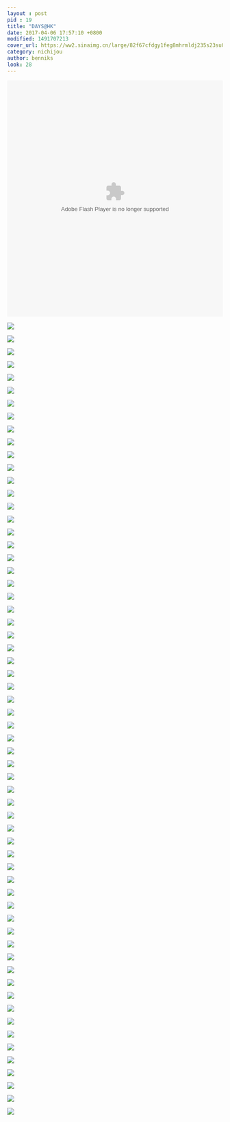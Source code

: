 ```yaml
---
layout : post
pid : 19
title: "DAYS@HK"
date: 2017-04-06 17:57:10 +0800
modified: 1491707213
cover_url: https://ww2.sinaimg.cn/large/82f67cfdgy1feg8mhrmldj235s23su0x
category: nichijou
author: benniks
look: 28
---
```

<embed height="550" width="100%" quality="high" allowfullscreen="true" type="application/x-shockwave-flash" src="//static.hdslb.com/miniloader.swf" flashvars="aid=9619579&page=1" pluginspage="//www.adobe.com/shockwave/download/download.cgi?P1_Prod_Version=ShockwaveFlash"></embed>


![](https://ws1.sinaimg.cn/large/82f67cfdgy1feg8kjcoq3j235s23sb29.jpg)

![](https://ws1.sinaimg.cn/large/82f67cfdgy1feg8kl6m71j235s2dcb29.jpg)

![](https://ws1.sinaimg.cn/large/82f67cfdgy1feg8kwoxgqj235s2dce81.jpg)

![](https://ws1.sinaimg.cn/large/82f67cfdgy1feg8jem2evj235s23stwx.jpg)

![](https://ws1.sinaimg.cn/large/82f67cfdgy1feg8jc481kj211v1kw1ew.jpg)

![](https://ws1.sinaimg.cn/large/82f67cfdgy1feg8nb8fp1j235s2dcx6p.jpg)

![](https://ws1.sinaimg.cn/large/82f67cfdgy1feg8mslqtlj235s23sx6p.jpg)

![](https://ws1.sinaimg.cn/large/82f67cfdgy1feg8jm6100j235s2dc1kx.jpg)

![](https://ws1.sinaimg.cn/large/82f67cfdgy1feg8jubkedj235s2dc1kx.jpg)

![](https://ws1.sinaimg.cn/large/82f67cfdgy1feg8nf2maaj235s2dc4qq.jpg)

![](https://ws1.sinaimg.cn/large/82f67cfdgy1feg8mwxxfjj235s23sx6p.jpg)

![](https://ws1.sinaimg.cn/large/82f67cfdgy1feg8ktwqogj235s23sb29.jpg)

![](https://ws1.sinaimg.cn/large/82f67cfdgy1feg8ozvg56j235s23sqv6.jpg)

![](https://ws1.sinaimg.cn/large/82f67cfdgy1feg8j5fw2zj235s23sqgr.jpg)

![](https://ws1.sinaimg.cn/large/82f67cfdgy1feg8javebpj235s2dch5v.jpg)

![](https://ws1.sinaimg.cn/large/82f67cfdgy1feg8o6jopnj235s2dcb2a.jpg)

![](https://ws1.sinaimg.cn/large/82f67cfdgy1feg8o4vkhpj235s23s4qq.jpg)

![](https://ws1.sinaimg.cn/large/82f67cfdgy1feg8k7gp52j235s2dc4qp.jpg)

![](https://ws1.sinaimg.cn/large/82f67cfdgy1feg8l800t1j235s2dchdt.jpg)

![](https://ws1.sinaimg.cn/large/82f67cfdgy1feg8mzmhgdj235s2dcx6p.jpg)

![](https://ws1.sinaimg.cn/large/82f67cfdgy1feg8onynl5j235s23snpe.jpg)

![](https://ws1.sinaimg.cn/large/82f67cfdgy1feg8jue3lkj22dc35s1kx.jpg)

![](https://ws1.sinaimg.cn/large/82f67cfdgy1feg8nyps3xj22da2dcb2a.jpg)

![](https://ws1.sinaimg.cn/large/82f67cfdgy1feg8j7x4v9j235s2dcaqr.jpg)

![](https://ws1.sinaimg.cn/large/82f67cfdgy1feg8kyff65j235s2dcb29.jpg)

![](https://ws1.sinaimg.cn/large/82f67cfdgy1feg8p55p3nj235s2dcqv6.jpg)

![](https://ws1.sinaimg.cn/large/82f67cfdgy1feg8o7guduj235s23sb2a.jpg)

![](https://ws1.sinaimg.cn/large/82f67cfdgy1feg8ob64eoj223s35sb2a.jpg)

![](https://ws1.sinaimg.cn/large/82f67cfdgy1feg8ncmhvnj235s2dcx6p.jpg)

![](https://ws1.sinaimg.cn/large/82f67cfdgy1feg8jy9lxyj235s2dc1kx.jpg)

![](https://ws1.sinaimg.cn/large/82f67cfdgy1feg8jhrhbej235s23skhc.jpg)

![](https://ws1.sinaimg.cn/large/82f67cfdgy1feg8knrdrmj235s23s7wh.jpg)

![](https://ws1.sinaimg.cn/large/82f67cfdgy1feg8j96b24j235s23stsf.jpg)

![](https://ws1.sinaimg.cn/large/82f67cfdgy1feg8lmq38aj235s23snpd.jpg)

![](https://ws1.sinaimg.cn/large/82f67cfdgy1feg8ns7v4tj22dc35s4qq.jpg)

![](https://ws1.sinaimg.cn/large/82f67cfdgy1feg8mmgeakj235s23sx6p.jpg)

![](https://ws1.sinaimg.cn/large/82f67cfdgy1feg8p6b1i2j235s23sx6q.jpg)

![](https://ws1.sinaimg.cn/large/82f67cfdgy1feg8k9tm6gj235s23s4qp.jpg)

![](https://ws1.sinaimg.cn/large/82f67cfdgy1feg8p0s8auj235s23snpe.jpg)

![](https://ws1.sinaimg.cn/large/82f67cfdgy1feg8ny6t0tj23k02007wi.jpg)

![](https://ws1.sinaimg.cn/large/82f67cfdgy1feg8j5jl3ij211v1kwk12.jpg)

![](https://ws1.sinaimg.cn/large/82f67cfdgy1feg8mayeqxj235s23sqv5.jpg)

![](https://ws1.sinaimg.cn/large/82f67cfdgy1feg8ora6k3j235s2dckjm.jpg)

![](https://ws1.sinaimg.cn/large/82f67cfdgy1feg8l2p72hj235s2dchdt.jpg)

![](https://ws1.sinaimg.cn/large/82f67cfdgy1feg8mazoidj235s23su0x.jpg)

![](https://ws1.sinaimg.cn/large/82f67cfdgy1feg8jus0a0j235s2dc1kx.jpg)

![](https://ws1.sinaimg.cn/large/82f67cfdgy1feg8lxzlamj235s23snpd.jpg)

![](https://ws1.sinaimg.cn/large/82f67cfdgy1feg8nkpki1j235s2dc1ky.jpg)

![](https://ws1.sinaimg.cn/large/82f67cfdgy1feg8jl2ocgj235s2dcha7.jpg)

![](https://ws1.sinaimg.cn/large/82f67cfdgy1feg8lp0ciaj235s23snpd.jpg)

![](https://ws1.sinaimg.cn/large/82f67cfdgy1feg8oz4ek2j235s23shdu.jpg)

![](https://ws1.sinaimg.cn/large/82f67cfdgy1feg8la0ooqj235s2dce81.jpg)

![](https://ws1.sinaimg.cn/large/82f67cfdgy1feg8lqf8t6j235s23snpd.jpg)

![](https://ws1.sinaimg.cn/large/82f67cfdgy1feg8m8rz5fj235s23sqv5.jpg)

![](https://ws1.sinaimg.cn/large/82f67cfdgy1feg8lkfq1zj22da2dckjl.jpg)

![](https://ws1.sinaimg.cn/large/82f67cfdgy1feg8n15aofj22y927px6p.jpg)

![](https://ws1.sinaimg.cn/large/82f67cfdgy1feg8j6h6u0j235s2dcdwq.jpg)

![](https://ws1.sinaimg.cn/large/82f67cfdgy1feg8l7oq3xj235s23shdt.jpg)

![](https://ws1.sinaimg.cn/large/82f67cfdgy1feg8m4f6bvj235s2dcnpd.jpg)

![](https://ws1.sinaimg.cn/large/82f67cfdgy1feg8kkfcbfj235s1oc7wh.jpg)

![](https://ws1.sinaimg.cn/large/82f67cfdgy1feg8lwaey5j235s2dcnpd.jpg)

![](https://ws1.sinaimg.cn/large/82f67cfdgy1feg8mgzn86j235s1jhu0x.jpg)


